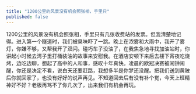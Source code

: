 ```yaml
---
title: "1200公里的风景没有机会照张相，手里只"
published: false
---
```

1200公里的风景没有机会照张相，手里只有几张收费站的发票。但我清楚地记得。进入第一个隧道时，我们被臭味吓了一跳。晚上在浓雾和大雨中，我开了雾灯，你嫌不够，又帮我开了双闪。碰巧车子没油了，在我焦急地寻找加油站时，你讲起小时候去湾子里打桶装油的故事来安慰我。在酒店安顿下来后去楼下宵夜吃烧烤，边吃边聊，想起了高中的人和事，感叹十年真快。凌晨的欧冠决赛被闹钟闹醒，你还是决定不看，说白天还要赶路，我想多半是你梦还没醒。把我们送到黄陂后你就回家了，也没有好好的说声再见。不知道回去后有没有补个觉，今天上班精神好不好？老板再骂不了你几次了，出来我们有机会再玩。